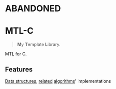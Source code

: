 # ABANDONED

# MTL-C

>  **M**y **T**emplate **L**ibrary.

MTL for C.

## Features

[Data structures](https://en.wikipedia.org/wiki/List_of_data_structures), [related](https://en.wikipedia.org/wiki/List_of_terms_relating_to_algorithms_and_data_structures) [algorithms](https://en.wikipedia.org/wiki/List_of_algorithms)' implementations
